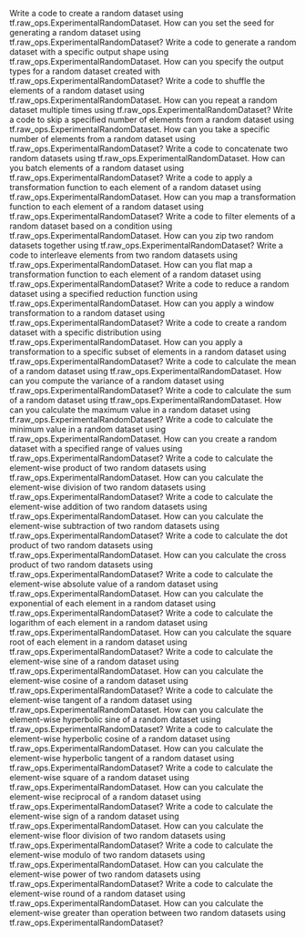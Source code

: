 Write a code to create a random dataset using tf.raw_ops.ExperimentalRandomDataset.
How can you set the seed for generating a random dataset using tf.raw_ops.ExperimentalRandomDataset?
Write a code to generate a random dataset with a specific output shape using tf.raw_ops.ExperimentalRandomDataset.
How can you specify the output types for a random dataset created with tf.raw_ops.ExperimentalRandomDataset?
Write a code to shuffle the elements of a random dataset using tf.raw_ops.ExperimentalRandomDataset.
How can you repeat a random dataset multiple times using tf.raw_ops.ExperimentalRandomDataset?
Write a code to skip a specified number of elements from a random dataset using tf.raw_ops.ExperimentalRandomDataset.
How can you take a specific number of elements from a random dataset using tf.raw_ops.ExperimentalRandomDataset?
Write a code to concatenate two random datasets using tf.raw_ops.ExperimentalRandomDataset.
How can you batch elements of a random dataset using tf.raw_ops.ExperimentalRandomDataset?
Write a code to apply a transformation function to each element of a random dataset using tf.raw_ops.ExperimentalRandomDataset.
How can you map a transformation function to each element of a random dataset using tf.raw_ops.ExperimentalRandomDataset?
Write a code to filter elements of a random dataset based on a condition using tf.raw_ops.ExperimentalRandomDataset.
How can you zip two random datasets together using tf.raw_ops.ExperimentalRandomDataset?
Write a code to interleave elements from two random datasets using tf.raw_ops.ExperimentalRandomDataset.
How can you flat map a transformation function to each element of a random dataset using tf.raw_ops.ExperimentalRandomDataset?
Write a code to reduce a random dataset using a specified reduction function using tf.raw_ops.ExperimentalRandomDataset.
How can you apply a window transformation to a random dataset using tf.raw_ops.ExperimentalRandomDataset?
Write a code to create a random dataset with a specific distribution using tf.raw_ops.ExperimentalRandomDataset.
How can you apply a transformation to a specific subset of elements in a random dataset using tf.raw_ops.ExperimentalRandomDataset?
Write a code to calculate the mean of a random dataset using tf.raw_ops.ExperimentalRandomDataset.
How can you compute the variance of a random dataset using tf.raw_ops.ExperimentalRandomDataset?
Write a code to calculate the sum of a random dataset using tf.raw_ops.ExperimentalRandomDataset.
How can you calculate the maximum value in a random dataset using tf.raw_ops.ExperimentalRandomDataset?
Write a code to calculate the minimum value in a random dataset using tf.raw_ops.ExperimentalRandomDataset.
How can you create a random dataset with a specified range of values using tf.raw_ops.ExperimentalRandomDataset?
Write a code to calculate the element-wise product of two random datasets using tf.raw_ops.ExperimentalRandomDataset.
How can you calculate the element-wise division of two random datasets using tf.raw_ops.ExperimentalRandomDataset?
Write a code to calculate the element-wise addition of two random datasets using tf.raw_ops.ExperimentalRandomDataset.
How can you calculate the element-wise subtraction of two random datasets using tf.raw_ops.ExperimentalRandomDataset?
Write a code to calculate the dot product of two random datasets using tf.raw_ops.ExperimentalRandomDataset.
How can you calculate the cross product of two random datasets using tf.raw_ops.ExperimentalRandomDataset?
Write a code to calculate the element-wise absolute value of a random dataset using tf.raw_ops.ExperimentalRandomDataset.
How can you calculate the exponential of each element in a random dataset using tf.raw_ops.ExperimentalRandomDataset?
Write a code to calculate the logarithm of each element in a random dataset using tf.raw_ops.ExperimentalRandomDataset.
How can you calculate the square root of each element in a random dataset using tf.raw_ops.ExperimentalRandomDataset?
Write a code to calculate the element-wise sine of a random dataset using tf.raw_ops.ExperimentalRandomDataset.
How can you calculate the element-wise cosine of a random dataset using tf.raw_ops.ExperimentalRandomDataset?
Write a code to calculate the element-wise tangent of a random dataset using tf.raw_ops.ExperimentalRandomDataset.
How can you calculate the element-wise hyperbolic sine of a random dataset using tf.raw_ops.ExperimentalRandomDataset?
Write a code to calculate the element-wise hyperbolic cosine of a random dataset using tf.raw_ops.ExperimentalRandomDataset.
How can you calculate the element-wise hyperbolic tangent of a random dataset using tf.raw_ops.ExperimentalRandomDataset?
Write a code to calculate the element-wise square of a random dataset using tf.raw_ops.ExperimentalRandomDataset.
How can you calculate the element-wise reciprocal of a random dataset using tf.raw_ops.ExperimentalRandomDataset?
Write a code to calculate the element-wise sign of a random dataset using tf.raw_ops.ExperimentalRandomDataset.
How can you calculate the element-wise floor division of two random datasets using tf.raw_ops.ExperimentalRandomDataset?
Write a code to calculate the element-wise modulo of two random datasets using tf.raw_ops.ExperimentalRandomDataset.
How can you calculate the element-wise power of two random datasets using tf.raw_ops.ExperimentalRandomDataset?
Write a code to calculate the element-wise round of a random dataset using tf.raw_ops.ExperimentalRandomDataset.
How can you calculate the element-wise greater than operation between two random datasets using tf.raw_ops.ExperimentalRandomDataset?